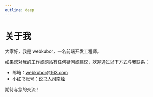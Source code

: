 ```yaml
---
outline: deep
---
```

# 关于我

大家好，我是 webkubor，一名前端开发工程师。

如果您对我的工作或网站有任何疑问或建议，欢迎通过以下方式与我联系：

- 邮箱：webkubor@163.com
- 小红书账号：[说书人司南烛](https://www.xiaohongshu.com/user/profile/5c3c1581000000000501835d)

期待与您的交流！